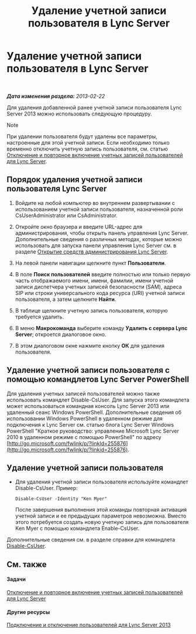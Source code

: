﻿---
title: Удаление учетной записи пользователя в Lync Server
TOCTitle: Удаление учетной записи пользователя в Lync Server
ms:assetid: 2f512aba-e358-45ae-af58-74312ee9c514
ms:mtpsurl: https://technet.microsoft.com/ru-ru/library/JJ688008(v=OCS.15)
ms:contentKeyID: 49887924
ms.date: 05/19/2016
mtps_version: v=OCS.15
ms.translationtype: HT
---

# Удаление учетной записи пользователя в Lync Server

 

_**Дата изменения раздела:** 2013-02-22_

Для удаления добавленной ранее учетной записи пользователя Lync Server 2013 можно использовать следующую процедуру.

> [!note]  
> При удалении пользователя будут удалены все параметры, настроенные для этой учетной записи. Если необходимо только временно отключить учетную запись пользователя, см. статью <a href="lync-server-2013-disable-or-re-enable-user-account-for-lync-server.md">Отключение и повторное включение учетных записей пользователей для Lync Server</a>.

## Порядок удаления учетной записи пользователя Lync Server

1.  Войдите на любой компьютер во внутреннем развертывании с использованием учетной записи пользователя, назначенной роли CsUserAdministrator или CsAdministrator.

2.  Откройте окно браузера и введите URL-адрес для администрирования, чтобы открыть панель управления Lync Server. Дополнительные сведения о различных методах, которые можно использовать для запуска панели управления Lync Server см. в разделе [Открытие средств администрирования Lync Server](lync-server-2013-open-lync-server-administrative-tools.md).

3.  На левой панели навигации щелкните пункт **Пользователи**.

4.  В поле **Поиск пользователей** введите полностью или только первую часть отображаемого имени, имени, фамилии, имени учетной записи диспетчера учетных записей безопасности (SAM), адреса SIP или строки универсального кода ресурса (URI) учетной записи пользователя, а затем щелкните **Найти**.

5.  В таблице щелкните учетную запись пользователя, которую требуется удалить.

6.  В меню **Макрокоманда** выберите команду **Удалить с сервера Lync Server**; откроется диалоговое окно.

7.  В этом диалоговом окне нажмите кнопку **ОК** для удаления пользователя.

## Удаление учетной записи пользователя с помощью командлетов Lync Server PowerShell

Для удаления учетных записей пользователей можно также использовать командлет Disable-CsUser. Для запуска этого командлета может использоваться командная консоль Lync Server 2013 или удаленный сеанс Windows PowerShell. Дополнительные сведения об использовании Windows PowerShell в удаленном режиме для подключения к Lync Server см. статью блога Lync Server Windows PowerShell "Краткое руководство: управление Microsoft Lync Server 2010 в удаленном режиме с помощью PowerShell" по адресу [http://go.microsoft.com/fwlink/p/?linkId=255876](http://go.microsoft.com/fwlink/p/?linkid=255876).

## Удаление учетной записи пользователя

  - Для удаления учетной записи пользователя используйте командлет Disable-CsUser. Пример:
    
        Disable-CsUser -Identity "Ken Myer"
    
    После завершения выполнения этой команды повторная активация учетной записи и ее предыдущих параметров невозможна. Вместо этого потребуется создать новую учетную запись для пользователя Ken Myer с помощью командлета Enable-CsUser.

Дополнительные сведения см. в разделе справки для командлета [Disable-CsUser](https://docs.microsoft.com/en-us/powershell/module/skype/Disable-CsUser).

## См. также

#### Задачи

[Отключение и повторное включение учетных записей пользователей для Lync Server](lync-server-2013-disable-or-re-enable-user-account-for-lync-server.md)  

#### Другие ресурсы

[Подключение и отключение пользователей для Lync Server 2013](lync-server-2013-enabling-and-disabling-users-for-lync-server.md)

